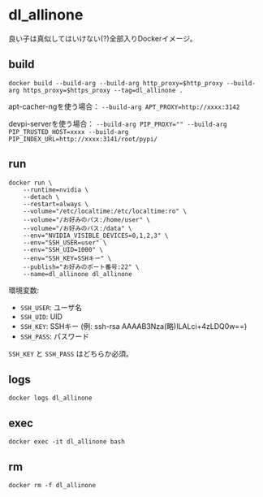 # dl_allinone

良い子は真似してはいけない(?)全部入りDockerイメージ。

## build

    docker build --build-arg --build-arg http_proxy=$http_proxy --build-arg https_proxy=$https_proxy --tag=dl_allinone .

apt-cacher-ngを使う場合： `--build-arg APT_PROXY=http://xxxx:3142`

devpi-serverを使う場合： `--build-arg PIP_PROXY="" --build-arg PIP_TRUSTED_HOST=xxxx --build-arg PIP_INDEX_URL=http://xxxx:3141/root/pypi/`

## run

    docker run \
        --runtime=nvidia \
        --detach \
        --restart=always \
        --volume="/etc/localtime:/etc/localtime:ro" \
        --volume="/お好みのパス:/home/user" \
        --volume="/お好みのパス:/data" \
        --env="NVIDIA_VISIBLE_DEVICES=0,1,2,3" \
        --env="SSH_USER=user" \
        --env="SSH_UID=1000" \
        --env="SSH_KEY=SSHキー" \
        --publish="お好みのポート番号:22" \
        --name=dl_allinone dl_allinone

環境変数:

- `SSH_USER`: ユーザ名
- `SSH_UID`: UID
- `SSH_KEY`: SSHキー (例: ssh-rsa AAAAB3Nza(略)ILALci+4zLDQ0w==)
- `SSH_PASS`: パスワード

`SSH_KEY` と `SSH_PASS` はどちらか必須。


## logs

    docker logs dl_allinone

## exec

    docker exec -it dl_allinone bash

## rm

    docker rm -f dl_allinone
